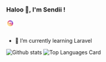 ### Haloo 👋, I'm Sendii !

<a href="https://instagram.com/seendaaay_">
  <img align="left" alt="Sendi | Instagram" width="21px" src="https://raw.githubusercontent.com/Sendii/Sendii/main/assets/ig.png"/>
</a>

<br />
<br />

- 🌱 I’m currently learning Laravel


![Github stats](https://github-readme-stats.vercel.app/api?username=Sendii&theme=dark&show_icons=true&count_private=true)
![Top Languages Card](https://github-readme-stats.vercel.app/api/top-langs/?username=Sendii&layout=compact)